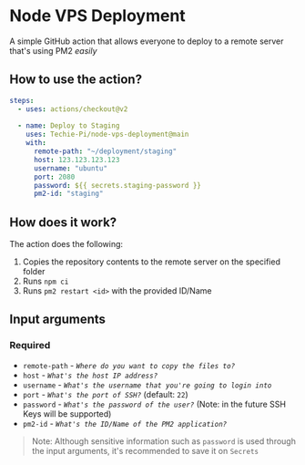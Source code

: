 # Node VPS Deployment

A simple GitHub action that allows everyone to deploy to a remote server that's using PM2 _easily_

## How to use the action?
```yml
steps:
  - uses: actions/checkout@v2
  
  - name: Deploy to Staging
    uses: Techie-Pi/node-vps-deployment@main
    with:
      remote-path: "~/deployment/staging"
      host: 123.123.123.123
      username: "ubuntu"
      port: 2080
      password: ${{ secrets.staging-password }}
      pm2-id: "staging"
```

## How does it work?
The action does the following:
1. Copies the repository contents to the remote server on the specified folder
2. Runs ``npm ci``
3. Runs ``pm2 restart <id>`` with the provided ID/Name

## Input arguments
### Required
- ``remote-path`` - _``Where do you want to copy the files to?``_
- ``host`` - _``What's the host IP address?``_
- ``username`` - _``What's the username that you're going to login into``_
- ``port`` - _``What's the port of SSH?``_ (default: ``22``)
- ``password`` - _``What's the password of the user?``_ (Note: in the future SSH Keys will be supported)
- ``pm2-id`` - _``What's the ID/Name of the PM2 application?``_

> Note: Although sensitive information such as ``password`` is used through the input arguments, it's recommended to save it on ``Secrets``
